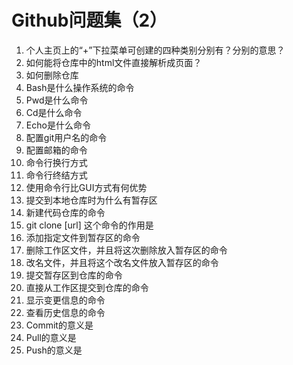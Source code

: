 # Github问题集（2）

1.	个人主页上的“+”下拉菜单可创建的四种类别分别有？分别的意思？
2.	如何能将仓库中的html文件直接解析成页面？
4.	如何删除仓库
9.	Bash是什么操作系统的命令
13.	Pwd是什么命令
33.	Cd是什么命令
11.	Echo是什么命令
11.	配置git用户名的命令
11.	配置邮箱的命令
11.	命令行换行方式
11.	命令行终结方式
11.	使用命令行比GUI方式有何优势
11.	提交到本地仓库时为什么有暂存区
11.	新建代码仓库的命令
11.	git clone [url] 这个命令的作用是
11.	添加指定文件到暂存区的命令
11.	删除工作区文件，并且将这次删除放入暂存区的命令
11.	改名文件，并且将这个改名文件放入暂存区的命令
1.	提交暂存区到仓库的命令
2.	直接从工作区提交到仓库的命令
3.	显示变更信息的命令
4.	查看历史信息的命令
5.	Commit的意义是
6.	Pull的意义是
7.	Push的意义是
